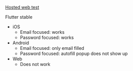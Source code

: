 [Hosted web test](https://rexios80.github.io/flutter_autofill_test/)

Flutter stable
- iOS
  - Email focused: works
  - Password focused: works
- Android
  - Email focused: only email filled
  - Password focused: autofill popup does not show up
- Web
  - Does not work